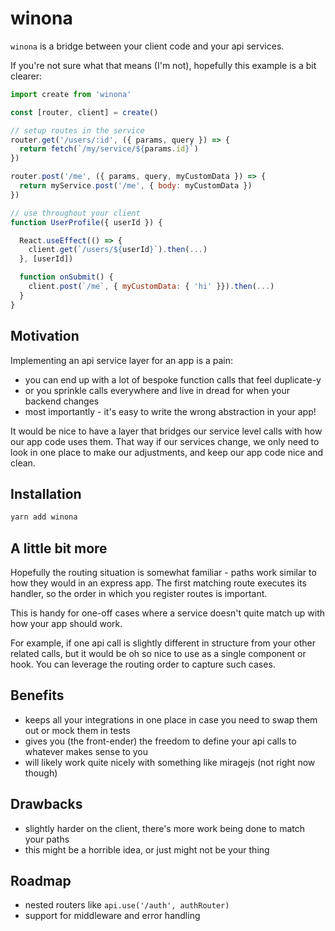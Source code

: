 # winona

`winona` is a bridge between your client code and your api services.

If you're not sure what that means (I'm not), hopefully this example is a bit clearer:

```javascript
import create from 'winona'

const [router, client] = create()

// setup routes in the service
router.get('/users/:id', ({ params, query }) => {
  return fetch(`/my/service/${params.id}`)
})

router.post('/me', ({ params, query, myCustomData }) => {
  return myService.post('/me', { body: myCustomData })
})

// use throughout your client
function UserProfile({ userId }) {

  React.useEffect(() => {
    client.get(`/users/${userId}`).then(...)
  }, [userId])

  function onSubmit() {
    client.post(`/me`, { myCustomData: { 'hi' }}).then(...)
  }
}
```

## Motivation

Implementing an api service layer for an app is a pain:

- you can end up with a lot of bespoke function calls that feel duplicate-y
- or you sprinkle calls everywhere and live in dread for when your backend changes
- most importantly - it's easy to write the wrong abstraction in your app!

It would be nice to have a layer that bridges our service level calls with how our app code uses them. That way if our services change, we only need to look in one place to make our adjustments, and keep our app code nice and clean.

## Installation

```bash
yarn add winona
```

## A little bit more

Hopefully the routing situation is somewhat familiar - paths work similar to how they would in an express app. The first matching route executes its handler, so the order in which you register routes is important.

This is handy for one-off cases where a service doesn't quite match up with how your app should work.

For example, if one api call is slightly different in structure from your other related calls, but it would be oh so nice to use as a single component or hook. You can leverage the routing order to capture such cases.

## Benefits

- keeps all your integrations in one place in case you need to swap them out or mock them in tests
- gives you (the front-ender) the freedom to define your api calls to whatever makes sense to you
- will likely work quite nicely with something like miragejs (not right now though)

## Drawbacks

- slightly harder on the client, there's more work being done to match your paths
- this might be a horrible idea, or just might not be your thing

## Roadmap

- nested routers like `api.use('/auth', authRouter)`
- support for middleware and error handling
